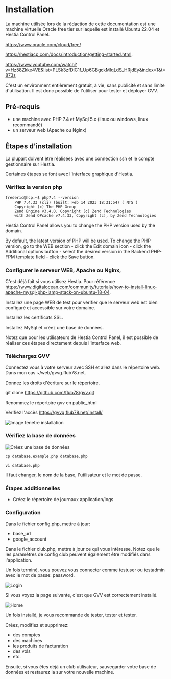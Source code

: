 # Installation

La machine utilisée lors de la rédaction de cette documentation est une machine virtuelle Oracle free tier sur laquelle est installé Ubuntu 22.04 et Hestia Control Panel. 

https://www.oracle.com/cloud/free/

https://hestiacp.com/docs/introduction/getting-started.html.

https://www.youtube.com/watch?v=Hz58Zkke4VE&list=PLSk3zfDlC1f_Up6GBgckMIqLdS_HRjdEy&index=1&t=873s

C'est un environment entièrement gratuit, à vie, sans publicité et sans limite d'utilisation. Il est donc possible de l'utiliser pour tester et déployer GVV.

## Pré-requis

* une machine avec PHP 7.4 et MySql 5.x (linux ou windows, linux recommandé)
* un serveur web (Apache ou Nginx)

## Étapes d'installation

La plupart doivent être réalisées avec une connection ssh et le compte gestionnaire sur Hestia.

Certaines étapes se font avec l'interface graphique d'Hestia.

### Vérifiez la version php

    frederic@hcp:~$ php7.4 --version
        PHP 7.4.33 (cli) (built: Feb 14 2023 18:31:54) ( NTS )
        Copyright (c) The PHP Group
        Zend Engine v3.4.0, Copyright (c) Zend Technologies
        with Zend OPcache v7.4.33, Copyright (c), by Zend Technologies


Hestia Control Panel allows you to change the PHP version used by the domain.

By default, the latest version of PHP will be used. To change the PHP version, go to the WEB section - click the Edit domain icon - click the Additional options button - select the desired version in the Backend PHP-FPM template field - click the Save button.

### Configurer le serveur WEB, Apache ou Nginx, 

C'est déjà fait si vous utilisez Hestia.
Pour référence https://www.digitalocean.com/community/tutorials/how-to-install-linux-apache-mysql-php-lamp-stack-on-ubuntu-18-04. 

Installez une page WEB de test pour vérifier que le serveur web est bien configuré et accessible sur votre domaine.

Installez les certificats SSL.

Installez MySql et créez une base de données.

Notez que pour les utilisateurs de Hestia Control Panel, il est possible de réaliser ces étapes directement depuis l'interface web.

### Téléchargez GVV

Connectez vous à votre serveur avec SSH et allez dans le répertoire web. Dans mon cas ~/web/gvvg.flub78.net.

Donnez les droits d'écriture sur le répertoire.

git clone https://github.com/flub78/gvv.git

Renommez le répertoire gvv en public_html

Vérifiez l'accès https://gvvg.flub78.net/install/

![Image fenetre installation](./images/installation1.png)


### Vérifiez la base de données

![Créez une base de données](./images/new_database.png)

    cp database.example.php database.php

    vi database.php

Il faut changer, le nom de la base, l'utilisateur et le mot de passe.

### Étapes additionnelles

* Créez le répertoire de journaux application/logs

### Configuration

Dans le fichier config.php, mettre à jour:

* base_url
* google_account
  
Dans le fichier club.php, mettre à jour ce qui vous intéresse. Notez que le les paramètres de config club peuvent également être modifiés dans l'application.

Un fois terminé, vous pouvez vous connecter comme testuser ou testadmin avec le mot de passe: password.

![Login](./images/login.png)

Si vous voyez la page suivante, c'est que GVV est correctement installé.

![Home](./images/home.png)

Un fois installé, je vous recommande de tester, tester et tester.

Créez, modifiez et supprimez:
* des comptes
* des machines
* les produits de facturation
* des vols
* etc.

Ensuite, si vous êtes déjà un club utilisateur, sauvegarder votre base de données et restaurez la sur votre nouvelle machine.